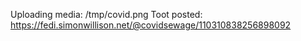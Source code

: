 Uploading media: /tmp/covid.png
Toot posted: https://fedi.simonwillison.net/@covidsewage/110310838256898092
